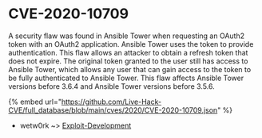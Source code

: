 # CVE-2020-10709

A security flaw was found in Ansible Tower when requesting an OAuth2 token with an OAuth2 application. Ansible Tower uses the token to provide authentication. This flaw allows an attacker to obtain a refresh token that does not expire. The original token granted to the user still has access to Ansible Tower, which allows any user that can gain access to the token to be fully authenticated to Ansible Tower. This flaw affects Ansible Tower versions before 3.6.4 and Ansible Tower versions before 3.5.6.

{% embed url="https://github.com/Live-Hack-CVE/full_database/blob/main/cves/2020/CVE-2020-10709.json" %}


* wetw0rk ~> [Exploit-Development](https://zeste.alice-snow.ru/2020/database/cve-2020-10709/exploit-development-wetw0rk)